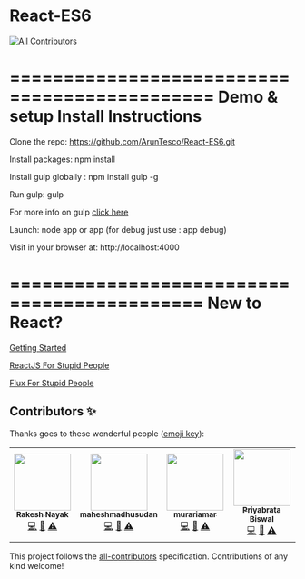 # React-ES6
<!-- ALL-CONTRIBUTORS-BADGE:START - Do not remove or modify this section -->
[![All Contributors](https://img.shields.io/badge/all_contributors-4-orange.svg?style=flat-square)](#contributors-)
<!-- ALL-CONTRIBUTORS-BADGE:END -->
=============================================
Demo & setup Install Instructions
=============================================

Clone the repo: https://github.com/ArunTesco/React-ES6.git

Install packages: npm install

Install gulp globally :   npm install gulp -g

Run gulp: gulp 

For more info on gulp [click here](http://www.smashingmagazine.com/2014/06/11/building-with-gulp/)

Launch: node app or app (for debug just use : app debug)

Visit in your browser at: http://localhost:4000

============================================
New to React?
============================================
[Getting Started](https://blog.risingstack.com/the-react-way-getting-started-tutorial/)

[ReactJS For Stupid People](http://blog.andrewray.me/reactjs-for-stupid-people)

[Flux For Stupid People](http://blog.andrewray.me/flux-for-stupid-people/)



## Contributors ✨

Thanks goes to these wonderful people ([emoji key](https://allcontributors.org/docs/en/emoji-key)):

<!-- ALL-CONTRIBUTORS-LIST:START - Do not remove or modify this section -->
<!-- prettier-ignore-start -->
<!-- markdownlint-disable -->
<table>
  <tr>
    <td align="center"><a href="https://github.com/rakesh-nayak"><img src="https://avatars3.githubusercontent.com/u/11978348?v=4" width="100px;" alt=""/><br /><sub><b>Rakesh Nayak</b></sub></a><br /><a href="https://github.com/Arunkumar-MS/React-ES6/commits?author=rakesh-nayak" title="Code">💻</a> <a href="https://github.com/Arunkumar-MS/React-ES6/commits?author=rakesh-nayak" title="Documentation">📖</a> <a href="https://github.com/Arunkumar-MS/React-ES6/commits?author=rakesh-nayak" title="Tests">⚠️</a></td>
    <td align="center"><a href="https://github.com/maheshmadhusudan"><img src="https://avatars1.githubusercontent.com/u/7791722?v=4" width="100px;" alt=""/><br /><sub><b>maheshmadhusudan</b></sub></a><br /><a href="https://github.com/Arunkumar-MS/React-ES6/commits?author=maheshmadhusudan" title="Code">💻</a> <a href="https://github.com/Arunkumar-MS/React-ES6/commits?author=maheshmadhusudan" title="Documentation">📖</a> <a href="https://github.com/Arunkumar-MS/React-ES6/commits?author=maheshmadhusudan" title="Tests">⚠️</a></td>
    <td align="center"><a href="https://github.com/murariamar"><img src="https://avatars3.githubusercontent.com/u/7846423?v=4" width="100px;" alt=""/><br /><sub><b>murariamar</b></sub></a><br /><a href="https://github.com/Arunkumar-MS/React-ES6/commits?author=murariamar" title="Code">💻</a> <a href="https://github.com/Arunkumar-MS/React-ES6/commits?author=murariamar" title="Documentation">📖</a> <a href="https://github.com/Arunkumar-MS/React-ES6/commits?author=murariamar" title="Tests">⚠️</a></td>
    <td align="center"><a href="https://github.com/priyabratabiswal"><img src="https://avatars0.githubusercontent.com/u/10769054?v=4" width="100px;" alt=""/><br /><sub><b>Priyabrata Biswal</b></sub></a><br /><a href="https://github.com/Arunkumar-MS/React-ES6/commits?author=priyabratabiswal" title="Code">💻</a> <a href="https://github.com/Arunkumar-MS/React-ES6/commits?author=priyabratabiswal" title="Documentation">📖</a> <a href="https://github.com/Arunkumar-MS/React-ES6/commits?author=priyabratabiswal" title="Tests">⚠️</a></td>
  </tr>
</table>

<!-- markdownlint-enable -->
<!-- prettier-ignore-end -->
<!-- ALL-CONTRIBUTORS-LIST:END -->

This project follows the [all-contributors](https://github.com/all-contributors/all-contributors) specification. Contributions of any kind welcome!
